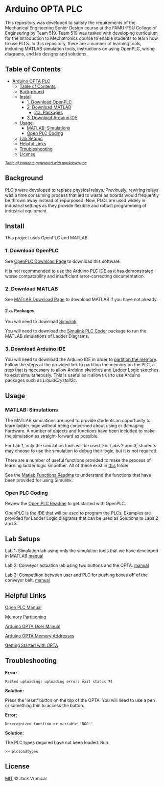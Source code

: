 # Arduino OPTA PLC

This repository was developed to satisfy the requirements of the Mechanical Engineering Senior Design course at the FAMU-FSU College of Engineering by Team 519. 
Team 519 was tasked with developing curriculum for the Introduction to Mechatronics course to enable students to learn how to use PLCs. In this repository, there 
are a number of learning tools, including MATLAB simulation tools, instructions on using OpenPLC, wiring diagrams, and lab designs and solutions.


## Table of Contents
- [Arduino OPTA PLC](#arduino-opta-plc)
  * [Table of Contents](#table-of-contents)
  * [Background](#background)
  * [Install](#install)
    + [1. Download OpenPLC](#1-download-openplc)
    + [2. Download MATLAB](#2-download-matlab)
      - [2.a. Packages](#2a-packages)
    + [3. Download Arduino IDE](#3-download-arduino-ide)
  * [Usage](#usage)
    + [MATLAB: Simulations](#matlab--simulations)
    + [Open PLC Coding](#open-plc-coding)
  * [Lab Setups](#lab-setups)
  * [Helpful Links](#helpful-links)
  * [Troubleshooting](#troubleshooting)
  * [License](#license)

<small><i><a href='http://ecotrust-canada.github.io/markdown-toc/'>Table of contents generated with markdown-toc</a></i></small>

## Background

PLC's were developed to replace physical relays. Previously, rewiring relays was a time consuming process that led to waste as boards would frequently be thrown 
away instead of repurposed. Now, PLCs are used widely in industrial settings as they provide flexibile and robust programming of industrial equipment.

## Install

This project uses OpenPLC and MATLAB

### 1. Download OpenPLC

See [OpenPLC Download Page](https://autonomylogic.com/download) to download this software.

It is not recommended to use the Arduino PLC IDE as it has demonstrated worse compatability and insufficient error-correcting documentation.
### 2. Download MATLAB

See [MATLAB Download Page](https://www.mathworks.com/help/install/ug/install-products-with-internet-connection.html) to download MATLAB if you have not already.

#### 2.a. Packages

You will need to download [Simulink](https://www.mathworks.com/products/simulink.html)

You will need to download the [Simulink PLC Coder](https://www.mathworks.com/help//releases/R2021a/plccoder/index.html?s_tid=CRUX_lftnav) package to run the MATLAB simulations of Ladder Diagrams.

### 3. Download Arduino IDE

You will need to download the Arduino IDE in order to [partition the memory](https://autonomylogic.com/docs/2-4-physical-addressing/). Follow the steps at the 
provided link to partition the memory on the PLC, a step that is necessary to allow Arduino sketches and Ladder Logic sketches to exist simultaneously. This is 
useful as it allows us to use Arduino packages such as _LiquidCrystalI2c_.

## Usage

### MATLAB: Simulations

The MATLAB simulations are used to provide students an oppurtunity to learn ladder logic without being concerned about using or damaging hardware. A number of 
objects and functions have been included to make the simulation as straight-forward as possible.

For Lab 1, only the simulation tools will be used. For Labs 2 and 3, students may choose to use the simulation to debug their logic, but it is not required.


There are a number of useful functions provided to make the process of 
learning ladder logic smoother. All of these exist in [this](MATLAB/MATLAB_Functions) folder.

See the [Matlab Functions Readme](MATLAB/README.md) to understand the functions that have been provided for using Simulink.


### Open PLC Coding

Review the [Open PLC Readme](OpenPLCFolders/README.md) to get started with OpenPLC.

OpenPLC is the IDE that will be used to program the PLCs. Examples are provided for Ladder Logic diagrams that can be used as Solutions to Labs 2 and 3.


## Lab Setups

Lab 1: Simulation lab using only the simulation tools that we have developed in MATLAB [manual](Resources/LabManuals/Lab1Manual.txt)

Lab 2: Conveyor actuation lab using two buttons and the OPTA. [manual](Resources/LabManuals/Lab2Manual.txt)


Lab 3: Competition between user and PLC for pushing boxes off of the conveyor belt. [manual](Resources/LabManuals/Lab3Manual.txt)

## Helpful Links

[Open PLC Manual](https://autonomylogic.com/docs/openplc-overview/)

[Memory Partitioning](https://docs.arduino.cc/tutorials/opta/memory-partitioning/)

[Arduino OPTA User Manual](https://docs.arduino.cc/tutorials/opta/user-manual/)

[Arduino OPTA Memory Addresses](https://autonomylogic.com/docs/2-4-physical-addressing/)

[Getting Started with OPTA](https://opta.findernet.com/en/tutorial/getting-started)

## Troubleshooting

__Error:__

```
Failed uploading: uploading error: exit status 74

```
__Solution:__

Press the 'reset' button on the top of the OPTA. You will need to use a pen or something thin to access the button.

__Error:__

```
Unrecognized function or variable 'BOOL'

```
__Solution:__

The PLC types required have not been loaded. Run: 
```
>> plcloadtypes
```

## License
[MIT](LICENSE) © Jack Vranicar

